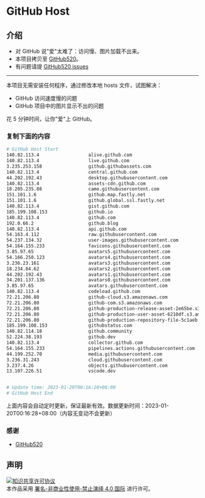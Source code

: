 # GitHub Host
## 介绍
- 对 GitHub 说"爱"太难了：访问慢、图片加载不出来。
- 本项目拷贝至 [GitHub520](https://github.com/521xueweihan/GitHub520)。
- 有问题请提 [GitHub520 issues](https://github.com/521xueweihan/GitHub520/issues/new)

---

本项目无需安装任何程序，通过修改本地 hosts 文件，试图解决：
- GitHub 访问速度慢的问题
- GitHub 项目中的图片显示不出的问题

花 5 分钟时间，让你"爱"上 GitHub。

### 复制下面的内容
```bash
# GitHub Host Start
140.82.113.4                  alive.github.com
140.82.113.4                  live.github.com
3.235.253.158                 github.githubassets.com
140.82.113.4                  central.github.com
44.202.192.43                 desktop.githubusercontent.com
140.82.113.4                  assets-cdn.github.com
18.205.235.88                 camo.githubusercontent.com
151.101.1.6                   github.map.fastly.net
151.101.1.6                   github.global.ssl.fastly.net
140.82.113.4                  gist.github.com
185.199.108.153               github.io
140.82.113.4                  github.com
192.0.66.2                    github.blog
140.82.113.4                  api.github.com
54.163.4.112                  raw.githubusercontent.com
54.237.134.32                 user-images.githubusercontent.com
54.164.155.233                favicons.githubusercontent.com
3.85.97.65                    avatars5.githubusercontent.com
54.166.250.123                avatars4.githubusercontent.com
3.236.23.161                  avatars3.githubusercontent.com
18.234.84.62                  avatars2.githubusercontent.com
44.202.192.43                 avatars1.githubusercontent.com
34.201.137.136                avatars0.githubusercontent.com
3.85.97.65                    avatars.githubusercontent.com
140.82.113.4                  codeload.github.com
72.21.206.80                  github-cloud.s3.amazonaws.com
72.21.206.80                  github-com.s3.amazonaws.com
72.21.206.80                  github-production-release-asset-2e65be.s3.amazonaws.com
72.21.206.80                  github-production-user-asset-6210df.s3.amazonaws.com
72.21.206.80                  github-production-repository-file-5c1aeb.s3.amazonaws.com
185.199.108.153               githubstatus.com
140.82.114.18                 github.community
52.224.38.193                 github.dev
140.82.113.4                  collector.github.com
54.164.155.233                pipelines.actions.githubusercontent.com
44.199.252.70                 media.githubusercontent.com
3.236.31.243                  cloud.githubusercontent.com
3.237.4.26                    objects.githubusercontent.com
13.107.226.51                 vscode.dev


# Update time: 2023-01-20T00:16:28+08:00
# GitHub Host End

```
上面内容会自动定时更新，保证最新有效。数据更新时间：2023-01-20T00:16:28+08:00（内容无变动不会更新）

### 感谢

- [GitHub520](https://github.com/521xueweihan/GitHub520)

## 声明
<a rel="license" href="https://creativecommons.org/licenses/by-nc-nd/4.0/deed.zh"><img alt="知识共享许可协议" style="border-width: 0" src="https://licensebuttons.net/l/by-nc-nd/4.0/88x31.png"></a><br>本作品采用 <a rel="license" href="https://creativecommons.org/licenses/by-nc-nd/4.0/deed.zh">署名-非商业性使用-禁止演绎 4.0 国际</a> 进行许可。
